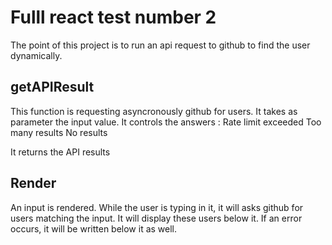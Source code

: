 # Fulll react test number 2

The point of this project is to run an api request to github to find the user dynamically.

## getAPIResult

This function is requesting asyncronously github for users.
It takes as parameter the input value.
It controls the answers :
  Rate limit exceeded
  Too many results
  No results
  
It returns the API results

## Render
An input is rendered.
While the user is typing in it, it will asks github for users matching the input.
It will display these users below it.
If an error occurs, it will be written below it as well.
